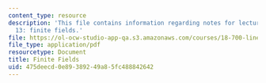 ```yaml
---
content_type: resource
description: 'This file contains information regarding notes for lectures 8, 10 and
  13: finite fields.'
file: https://ol-ocw-studio-app-qa.s3.amazonaws.com/courses/18-700-linear-algebra-fall-2013/475deecd0e89389249a85fc488842642_MIT18_700F13_finite_fields.pdf
file_type: application/pdf
resourcetype: Document
title: Finite Fields
uid: 475deecd-0e89-3892-49a8-5fc488842642
---
```

